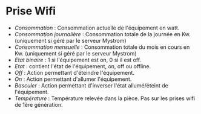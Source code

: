 Prise Wifi
====

* *Consommation* : Consommation actuelle de l'équipement en watt.
* *Consommation journalière* : Consommation totale de la journée en Kw. (uniquement si géré par le serveur Mystrom)
* *Consommation mensuelle* : Consommation totale du mois en cours en Kw. (uniquement si géré par le serveur Mystrom)
* *Etat binaire* : 1 si l'équipement est on, 0 si il est off.
* *Etat* : contient l'état de l'équipement, on, off ou offline.
* *Off* : Action permettant d'éteindre l'équipement.
* *On* : Action permettant d'allumer l'équipement.
* *Basculer* : Action permettant d'inverser l'état allumé/éteint de l'équipement.
* *Température* : Température relevée dans la pièce. Pas sur les prises wifi de 1ère génération.

